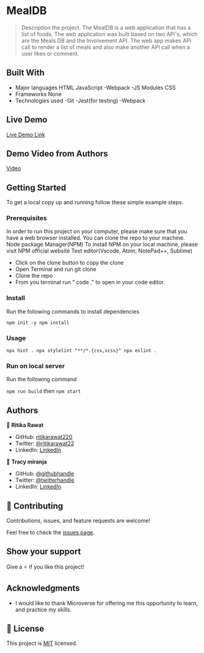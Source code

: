 
# MealDB

> Description the project.
The MealDB is a web application that has a list of foods. The web application was built based on two APi's, which are the Meals DB and the Involvement API. The web app makes APi call to render a list of meals and also make another API call when a user likes or comment.

## Built With
- Major languages
HTML
JavaScript -Webpack -JS Modules
CSS
- Frameworks
None
- Technologies used
-Git
-Jest(for testing)
-Webpack

## Live Demo 

[Live Demo Link]()

## Demo Video from Authors
[Video]()

## Getting Started

To get a local copy up and running follow these simple example steps.

### Prerequisites
In order to run this project on your computer, please make sure that you have a web browser installed. You can clone the repo to your machine.
Node package Manager(NPM)
To install NPM on your local machine, please visit NPM official website
Text editor(Vscode, Atom, NotePad++, Sublime)

- Click on the clone button to copy the clone
- Open Terminal and run git clone <copied address>
- Clone the repo
- From you terminal run " code ." to open in your code editor.

### Install
Run the following commands to install dependencies

`
npm init -y
npm install
`
### Usage
`
npx hint .
npx stylelint "**/*.{css,scss}"
 npx eslint .
`
### Run on local server
Run the following command 

`
npm run build
`
then
`
npm start
`

## Authors
👤 **Ritika Rawat**

- GitHub: [ritikarawat220](https://github.com/ritikarawat220)
- Twitter: [@ritikarawat22](https://twitter.com/Ritikarawat22)
- LinkedIn: [LinkedIn](https://www.linkedin.com/in/rawatritika/)

👤 **Tracy miranja**
 
- GitHub: [@githubhandle](https://github.com/Tracy-miranja)
- Twitter: [@twitterhandle](https://twitter.com/tracymiranja)
- LinkedIn: [LinkedIn](https://linkedin.com/in/tracymiranja)

## 🤝 Contributing

Contributions, issues, and feature requests are welcome!

Feel free to check the [issues page](https://github.com/ritikarawat220/JavaScriptCapstone/issues).

## Show your support

Give a ⭐️ if you like this project!

## Acknowledgments

- I would like to thank Microverse for offering me this opportunity to learn, and practice my skills.

## 📝 License

This project is [MIT](./LICENSE) licensed.